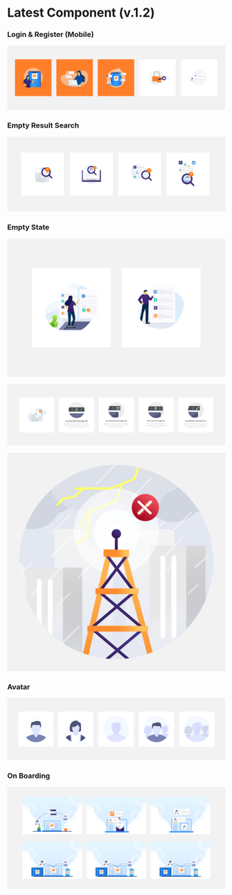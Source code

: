 # Latest Component \(v.1.2\)

### **Login & Register \(Mobile\)**

![](../.gitbook/assets/login-and-register.png)

### Empty Result Search

![](../.gitbook/assets/empty-search-result.png)

### Empty State

![Empty State In Group](../.gitbook/assets/artboard-copy-2-2x.png)

![Empty State Message](../.gitbook/assets/empty-ste.png)

![Error State](../.gitbook/assets/error-state.png)

### Avatar

![](../.gitbook/assets/avatar.png)

### On Boarding

![WebApp On Boarding](../.gitbook/assets/on-boarding.png)

